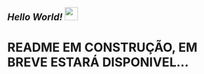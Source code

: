 ##  *Hello World!* <img height="30em" src="https://user-images.githubusercontent.com/73037458/127948921-5df98bf3-268d-4c53-9425-6b240e9e571d.gif">
# README EM CONSTRUÇÃO, EM BREVE ESTARÁ DISPONIVEL...

<!---
bernardocostaa/bernardocostaa is a ✨ special ✨ repository because its `README.md` (this file) appears on your GitHub profile.
You can click the Preview link to take a look at your changes.
oiii
--->
